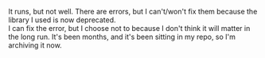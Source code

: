 It runs, but not well. There are errors, but I can't/won't fix them because the library I used is now deprecated. <br>
I can fix the error, but I choose not to because I don't think it will matter in the long run. It's been months, and it's been sitting in my repo, so I'm archiving it now.
